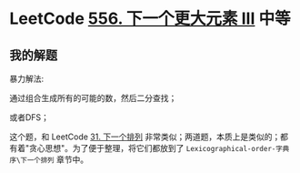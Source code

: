 # LeetCode [556. 下一个更大元素 III](https://leetcode-cn.com/problems/next-greater-element-iii/) 中等



## 我的解题

暴力解法:

通过组合生成所有的可能的数，然后二分查找；

或者DFS；



这个题，和 LeetCode [31. 下一个排列](https://leetcode-cn.com/problems/next-permutation/) 非常类似；两道题，本质上是类似的；都有着"贪心思想"。为了便于整理，将它们都放到了 `Lexicographical-order-字典序\下一个排列` 章节中。







